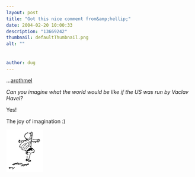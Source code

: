 ```yaml
---
layout: post
title: "Got this nice comment from&amp;hellip;"
date: 2004-02-20 10:00:33
description: "13669242"
thumbnail: defaultThumbnail.png
alt: ""


author: dug
---
```


<p>&hellip;<a href="http://www3.sympatico.ca/arothmel/">arothmel</a></p>

<p><cite>Can you imagine what the world would be like if the US was run by Vaclav Havel?</cite></p>

<p>Yes!</p>

<p>The joy of imagination :)</p>

<p><img src="/assets/i/hoppity-3.gif" width="98" height="114" alt="hoppity hop..." /></p>
